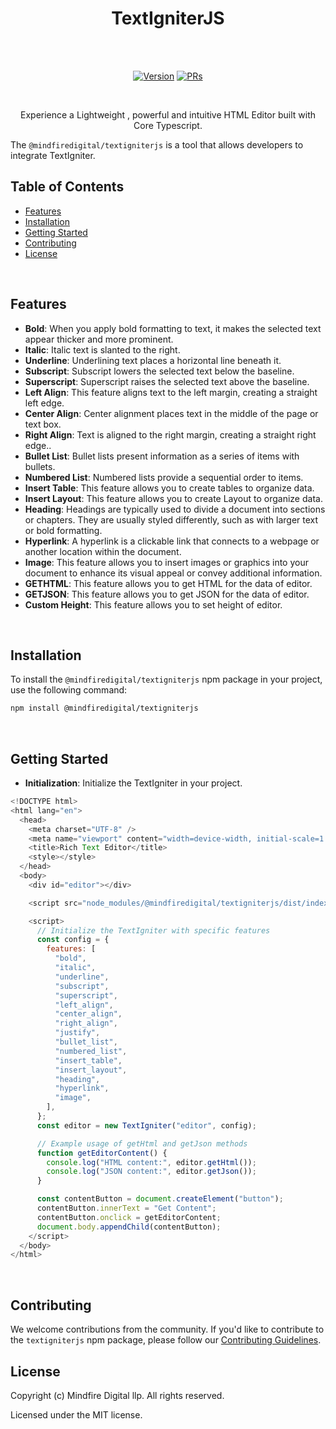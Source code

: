 <h1 align="center">TextIgniterJS</h1><br><br>
<p align="center">
<a href="https://www.npmjs.com/package/@mindfiredigital/textigniterjs"><img src="https://img.shields.io/npm/v/@mindfiredigital/textigniterjs.svg?sanitize=true" alt="Version"></a>
<a href="https://www.npmjs.com/package/@mindfiredigital/textigniterjs"><img src="https://img.shields.io/badge/PRs-welcome-brightgreen.svg" alt="PRs"></a>
</p>

<br>

<p align="center"> Experience a Lightweight , powerful and intuitive HTML Editor built with Core Typescript. </p>

The `@mindfiredigital/textigniterjs` is a tool that allows developers to integrate TextIgniter.
<br>

<p align="center">
  <!-- <img alt="Screenshot of the React Text Igniter" src="https://res.cloudinary.com/dxf1kplcx/image/upload/v1725448061/react-text-igniter-screenshot_c4dq9c.png"\>
</p> -->

<!-- ## Live Demo

Click the button below to open the project on StackBlitz.

<a href="https://stackblitz.com/edit/vitejs-vite-9nstpc?file=src%2Findex.css" target="_blank">
  <img src="https://developer.stackblitz.com/img/open_in_stackblitz.svg" alt="Open in StackBlitz">
</a> -->

## Table of Contents

- [Features](#features)
- [Installation](#installation)
- [Getting Started](#getting-started)
- [Contributing](#contributing)
- [License](#license)

<br>

## Features

- **Bold**: When you apply bold formatting to text, it makes the selected text appear thicker and more prominent.
- **Italic**: Italic text is slanted to the right.
- **Underline**: Underlining text places a horizontal line beneath it.
- **Subscript**: Subscript lowers the selected text below the baseline.
- **Superscript**: Superscript raises the selected text above the baseline.
- **Left Align**: This feature aligns text to the left margin, creating a straight left edge.
- **Center Align**: Center alignment places text in the middle of the page or text box.
- **Right Align**: Text is aligned to the right margin, creating a straight right edge..
- **Bullet List**: Bullet lists present information as a series of items with bullets.
- **Numbered List**: Numbered lists provide a sequential order to items.
- **Insert Table**: This feature allows you to create tables to organize data.
- **Insert Layout**: This feature allows you to create Layout to organize data.
- **Heading**: Headings are typically used to divide a document into sections or chapters. They are usually styled differently, such as with larger text or bold formatting.
- **Hyperlink**: A hyperlink is a clickable link that connects to a webpage or another location within the document.
- **Image**: This feature allows you to insert images or graphics into your document to enhance its visual appeal or convey additional information.
- **GETHTML**: This feature allows you to get HTML for the data of editor.
- **GETJSON**: This feature allows you to get JSON for the data of editor.
- **Custom Height**: This feature allows you to set height of editor.

<br>

## Installation

To install the `@mindfiredigital/textigniterjs` npm package in your project, use the following command:

```bash
npm install @mindfiredigital/textigniterjs
```

<br>

## Getting Started

- **Initialization**: Initialize the TextIgniter in your project.

```javascript
<!DOCTYPE html>
<html lang="en">
  <head>
    <meta charset="UTF-8" />
    <meta name="viewport" content="width=device-width, initial-scale=1.0" />
    <title>Rich Text Editor</title>
    <style></style>
  </head>
  <body>
    <div id="editor"></div>

    <script src="node_modules/@mindfiredigital/textigniterjs/dist/index.js"></script>

    <script>
      // Initialize the TextIgniter with specific features
      const config = {
        features: [
          "bold",
          "italic",
          "underline",
          "subscript",
          "superscript",
          "left_align",
          "center_align",
          "right_align",
          "justify",
          "bullet_list",
          "numbered_list",
          "insert_table",
          "insert_layout",
          "heading",
          "hyperlink",
          "image",
        ],
      };
      const editor = new TextIgniter("editor", config);

      // Example usage of getHtml and getJson methods
      function getEditorContent() {
        console.log("HTML content:", editor.getHtml());
        console.log("JSON content:", editor.getJson());
      }

      const contentButton = document.createElement("button");
      contentButton.innerText = "Get Content";
      contentButton.onclick = getEditorContent;
      document.body.appendChild(contentButton);
    </script>
  </body>
</html>

```

<br>

## Contributing

We welcome contributions from the community. If you'd like to contribute to the `textigniterjs` npm package, please follow our [Contributing Guidelines](CONTRIBUTING.md).
<br>

## License

Copyright (c) Mindfire Digital llp. All rights reserved.

Licensed under the MIT license.
